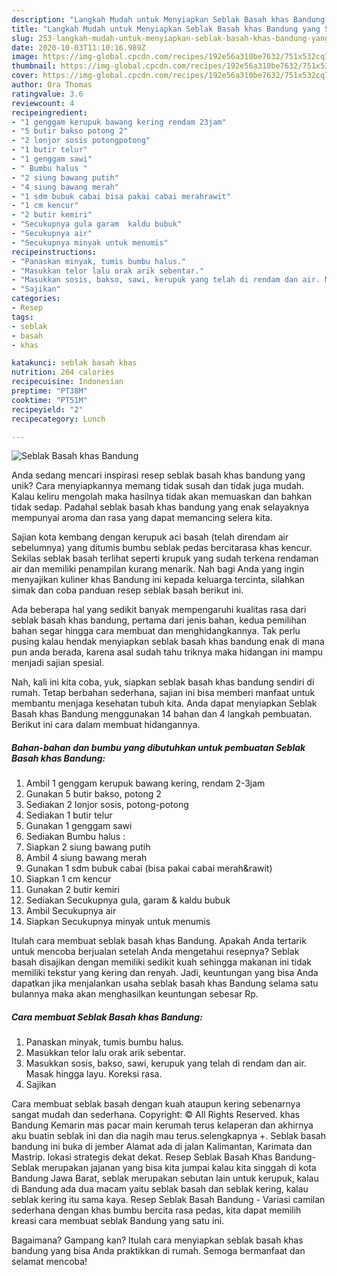 ```yaml
---
description: "Langkah Mudah untuk Menyiapkan Seblak Basah khas Bandung yang Sempurna"
title: "Langkah Mudah untuk Menyiapkan Seblak Basah khas Bandung yang Sempurna"
slug: 253-langkah-mudah-untuk-menyiapkan-seblak-basah-khas-bandung-yang-sempurna
date: 2020-10-03T11:10:16.989Z
image: https://img-global.cpcdn.com/recipes/192e56a310be7632/751x532cq70/seblak-basah-khas-bandung-foto-resep-utama.jpg
thumbnail: https://img-global.cpcdn.com/recipes/192e56a310be7632/751x532cq70/seblak-basah-khas-bandung-foto-resep-utama.jpg
cover: https://img-global.cpcdn.com/recipes/192e56a310be7632/751x532cq70/seblak-basah-khas-bandung-foto-resep-utama.jpg
author: Ora Thomas
ratingvalue: 3.6
reviewcount: 4
recipeingredient:
- "1 genggam kerupuk bawang kering rendam 23jam"
- "5 butir bakso potong 2"
- "2 lonjor sosis potongpotong"
- "1 butir telur"
- "1 genggam sawi"
- " Bumbu halus "
- "2 siung bawang putih"
- "4 siung bawang merah"
- "1 sdm bubuk cabai bisa pakai cabai merahrawit"
- "1 cm kencur"
- "2 butir kemiri"
- "Secukupnya gula garam  kaldu bubuk"
- "Secukupnya air"
- "Secukupnya minyak untuk menumis"
recipeinstructions:
- "Panaskan minyak, tumis bumbu halus."
- "Masukkan telor lalu orak arik sebentar."
- "Masukkan sosis, bakso, sawi, kerupuk yang telah di rendam dan air. Masak hingga layu. Koreksi rasa."
- "Sajikan"
categories:
- Resep
tags:
- seblak
- basah
- khas

katakunci: seblak basah khas 
nutrition: 264 calories
recipecuisine: Indonesian
preptime: "PT38M"
cooktime: "PT51M"
recipeyield: "2"
recipecategory: Lunch

---
```



![Seblak Basah khas Bandung](https://img-global.cpcdn.com/recipes/192e56a310be7632/751x532cq70/seblak-basah-khas-bandung-foto-resep-utama.jpg)

Anda sedang mencari inspirasi resep seblak basah khas bandung yang unik? Cara menyiapkannya memang tidak susah dan tidak juga mudah. Kalau keliru mengolah maka hasilnya tidak akan memuaskan dan bahkan tidak sedap. Padahal seblak basah khas bandung yang enak selayaknya mempunyai aroma dan rasa yang dapat memancing selera kita.

Sajian kota kembang dengan kerupuk aci basah (telah direndam air sebelumnya) yang ditumis bumbu seblak pedas bercitarasa khas kencur. Sekilas seblak basah terlihat seperti krupuk yang sudah terkena rendaman air dan memiliki penampilan kurang menarik. Nah bagi Anda yang ingin menyajikan kuliner khas Bandung ini kepada keluarga tercinta, silahkan simak dan coba panduan resep seblak basah berikut ini.

Ada beberapa hal yang sedikit banyak mempengaruhi kualitas rasa dari seblak basah khas bandung, pertama dari jenis bahan, kedua pemilihan bahan segar hingga cara membuat dan menghidangkannya. Tak perlu pusing kalau hendak menyiapkan seblak basah khas bandung enak di mana pun anda berada, karena asal sudah tahu triknya maka hidangan ini mampu menjadi sajian spesial.


Nah, kali ini kita coba, yuk, siapkan seblak basah khas bandung sendiri di rumah. Tetap berbahan sederhana, sajian ini bisa memberi manfaat untuk membantu menjaga kesehatan tubuh kita. Anda dapat menyiapkan Seblak Basah khas Bandung menggunakan 14 bahan dan 4 langkah pembuatan. Berikut ini cara dalam membuat hidangannya.

<!--inarticleads1-->

##### Bahan-bahan dan bumbu yang dibutuhkan untuk pembuatan Seblak Basah khas Bandung:

1. Ambil 1 genggam kerupuk bawang kering, rendam 2-3jam
1. Gunakan 5 butir bakso, potong 2
1. Sediakan 2 lonjor sosis, potong-potong
1. Sediakan 1 butir telur
1. Gunakan 1 genggam sawi
1. Sediakan  Bumbu halus :
1. Siapkan 2 siung bawang putih
1. Ambil 4 siung bawang merah
1. Gunakan 1 sdm bubuk cabai (bisa pakai cabai merah&amp;rawit)
1. Siapkan 1 cm kencur
1. Gunakan 2 butir kemiri
1. Sediakan Secukupnya gula, garam &amp; kaldu bubuk
1. Ambil Secukupnya air
1. Siapkan Secukupnya minyak untuk menumis


Itulah cara membuat seblak basah khas Bandung. Apakah Anda tertarik untuk mencoba berjualan setelah Anda mengetahui resepnya? Seblak basah disajikan dengan memiliki sedikit kuah sehingga makanan ini tidak memiliki tekstur yang kering dan renyah. Jadi, keuntungan yang bisa Anda dapatkan jika menjalankan usaha seblak basah khas Bandung selama satu bulannya maka akan menghasilkan keuntungan sebesar Rp. 

<!--inarticleads2-->

##### Cara membuat Seblak Basah khas Bandung:

1. Panaskan minyak, tumis bumbu halus.
1. Masukkan telor lalu orak arik sebentar.
1. Masukkan sosis, bakso, sawi, kerupuk yang telah di rendam dan air. Masak hingga layu. Koreksi rasa.
1. Sajikan


Cara membuat seblak basah dengan kuah ataupun kering sebenarnya sangat mudah dan sederhana. Copyright: © All Rights Reserved. khas Bandung Kemarin mas pacar main kerumah terus kelaperan dan akhirnya aku buatin seblak ini dan dia nagih mau terus.selengkapnya +. Seblak basah bandung ini buka di jember Alamat ada di jalan Kalimantan, Karimata dan Mastrip. lokasi strategis dekat dekat. Resep Seblak Basah Khas Bandung- Seblak merupakan jajanan yang bisa kita jumpai kalau kita singgah di kota Bandung Jawa Barat, seblak merupakan sebutan lain untuk kerupuk, kalau di Bandung ada dua macam yaitu seblak basah dan seblak kering, kalau seblak kering itu sama kaya. Resep Seblak Basah Bandung - Variasi camilan sederhana dengan khas bumbu bercita rasa pedas, kita dapat memilih kreasi cara membuat seblak Bandung yang satu ini. 

Bagaimana? Gampang kan? Itulah cara menyiapkan seblak basah khas bandung yang bisa Anda praktikkan di rumah. Semoga bermanfaat dan selamat mencoba!

